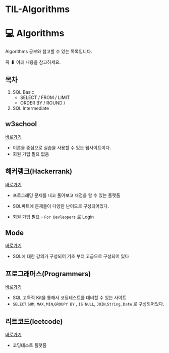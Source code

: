 # TIL-Algorithms


# :computer: Algorithms


Algorithms 공부와 참고할 수 있는 목록입니다. <br/>

꼭 ⬇ 아래 내용을 참고하세요.<br/>

## 목차

1. SQL Basic
   - SELECT / FROM / LIMIT
   - ORDER BY / ROUND / 
2. SQL Intermediate

## w3school

[바로가기](https://www.w3schools.com/sql/trysql.asp?filename=trysql_select_all)

- 이론을 중심으로 실습을 사용할 수 있는 웹사이트이다.
- 회원 가입 필요 없음

## 해커랭크(Hackerrank)

[바로가기](https://www.hackerrank.com/)

- 프로그래밍 문제를 내고 풀어보고 채점을 할 수 있는 플랫폼
-  SQL파트에 문제들이 다양한 난이도로 구성되어있다. 

- 회원 가입 필요 - `For Devleopers` 로 Login

## Mode

[바로가기](https://mode.com/sql-tutorial/)

- SQL에 대한 강의가 구성되어 기초 부터 고급으로 구성되어 있다

## 프로그래머스(Programmers)

[바로가기](https://programmers.co.kr/learn/challenges)

- SQL 고득적 Kit을 통해서 코딩테스트를 대비할 수 있는 사이트
-  `SELECT` `SUM`, `MAX`, `MIN`,`GROUPY BY` , `IS NULL`,  `JOIN`,`String`, `Date` 로 구성되어있다.

## 리트코드(leetcode)

[바로가기](https://leetcode.com/)

- 코딩테스트 플랫폼
